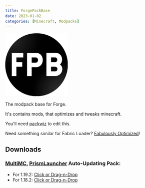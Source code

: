 ```yaml
---
title: ForgePackBase
date: 2023-01-02
categories: [Minecraft, Modpacks]
---
```

<img src="/assets/img/modpacks/ForgePackBase.png" alt="ForgePackBase" width="200"/>

The modpack base for Forge.

It's contains mods, that optimizes and tweaks minecraft.

You'll need [packwiz](https://packwiz.infra.link/) to edit this.

Need something similar for Fabric Loader? [Fabulously Optimized](https://github.com/Fabulously-Optimized/fabulously-optimized)!

## Downloads
### [MultiMC](https://multimc.org/), [PrismLauncher](https://prismlauncher.org/) Auto-Updating Pack:
-  For 1.19.2: [Click or Drag-n-Drop](/ForgePackBase/ForgePackBase(1.19.2).zip)
-  For 1.18.2: [Click or Drag-n-Drop](/ForgePackBase/ForgePackBase(1.18.2).zip)
